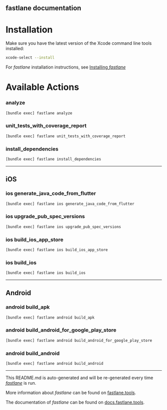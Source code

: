 fastlane documentation
----

# Installation

Make sure you have the latest version of the Xcode command line tools installed:

```sh
xcode-select --install
```

For _fastlane_ installation instructions, see [Installing _fastlane_](https://docs.fastlane.tools/#installing-fastlane)

# Available Actions

### analyze

```sh
[bundle exec] fastlane analyze
```



### unit_tests_with_coverage_report

```sh
[bundle exec] fastlane unit_tests_with_coverage_report
```



### install_dependencies

```sh
[bundle exec] fastlane install_dependencies
```



----


## iOS

### ios generate_java_code_from_flutter

```sh
[bundle exec] fastlane ios generate_java_code_from_flutter
```



### ios upgrade_pub_spec_versions

```sh
[bundle exec] fastlane ios upgrade_pub_spec_versions
```



### ios build_ios_app_store

```sh
[bundle exec] fastlane ios build_ios_app_store
```



### ios build_ios

```sh
[bundle exec] fastlane ios build_ios
```



----


## Android

### android build_apk

```sh
[bundle exec] fastlane android build_apk
```



### android build_android_for_google_play_store

```sh
[bundle exec] fastlane android build_android_for_google_play_store
```



### android build_android

```sh
[bundle exec] fastlane android build_android
```



----

This README.md is auto-generated and will be re-generated every time [_fastlane_](https://fastlane.tools) is run.

More information about _fastlane_ can be found on [fastlane.tools](https://fastlane.tools).

The documentation of _fastlane_ can be found on [docs.fastlane.tools](https://docs.fastlane.tools).
